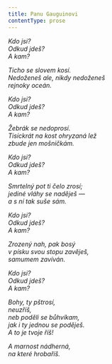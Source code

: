 ```yaml
---
title: Panu Gauguinovi
contentType: prose
---
```


<section>

_Kdo jsi?  
Odkud jdeš?  
A kam?_

</section>

<section>

_Ticho se slovem kosí.  
Nedoženeš ale, nikdy nedoženeš  
rejnoky oceán._

</section>

<section>

_Kdo jsi?  
Odkud jdeš?  
A kam?_

</section>

<section>

_Žebrák se nedoprosí.  
Tisíckrát na kost ohryzaná lež  
zbude jen mošničkám._

</section>

<section>

_Kdo jsi?  
Odkud jdeš?  
A kam?_

</section>

<section>

_Smrtelný pot ti čelo zrosí;  
jediné vláhy se naděješ —  
a s ní tak suše sám._

</section>

<section>

_Kdo jsi?  
Odkud jdeš?  
A kam?_

</section>

<section>

_Zrozený nah, pak bosý  
v písku svou stopu zavěješ,  
samumem zavíván._

</section>

<section>

_Kdo jsi?  
Odkud jdeš?  
A kam?_

</section>

<section>

_Bohy, ty pštrosí,  
neuzříš,  
neb poděli se bůhvíkam,  
jak i ty jednou se poděješ.  
A to je tvoje říš!_

</section>

<section>

_A marnost nádherná,  
na které hrobaříš._

</section>
